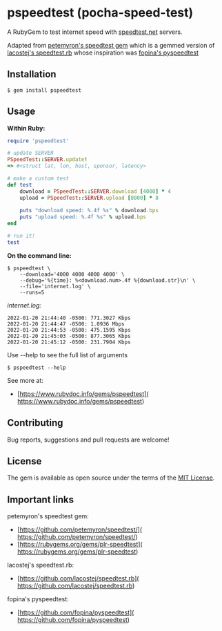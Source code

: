 # pspeedtest (pocha-speed-test)

A RubyGem to test internet speed with [speedtest.net](
	https://www.speedtest.net/) servers.

Adapted from [petemyron's speedtest gem](
	https://github.com/petemyron/speedtest/)
which is a gemmed version of [lacostej's speedtest.rb](
	https://github.com/lacostej/speedtest.rb)
whose inspiration was [fopina's pyspeedtest](
	https://github.com/fopina/pyspeedtest)

## Installation

	$ gem install pspeedtest

## Usage

**Within Ruby:**

```ruby
require 'pspeedtest'

# update SERVER
PSpeedTest::SERVER.update!
=> #<struct lat, lon, host, sponsor, latency>

# make a custom test
def test
	download = PSpeedTest::SERVER.download [4000] * 4
	upload = PSpeedTest::SERVER.upload [8000] * 8
	
	puts "download speed: %.4f %s" % download.bps
	puts "upload speed: %.4f %s" % upload.bps
end

# run it!
test
```

**On the command line:**

	$ pspeedtest \
		--download='4000 4000 4000 4000' \
		--debug='%{time}: %<download.num>.4f %{download.str}\n' \
		--file='internet.log' \
		--runs=5

*internet.log:*

```
2022-01-20 21:44:40 -0500: 771.3027 Kbps
2022-01-20 21:44:47 -0500: 1.0936 Mbps
2022-01-20 21:44:53 -0500: 475.1595 Kbps
2022-01-20 21:45:03 -0500: 877.3065 Kbps
2022-01-20 21:45:12 -0500: 231.7904 Kbps
```

Use --help to see the full list of arguments

	$ pspeedtest --help

See more at:
* [https://www.rubydoc.info/gems/pspeedtest](
	https://www.rubydoc.info/gems/pspeedtest)

## Contributing

Bug reports, suggestions and pull requests are welcome!

## License

The gem is available as open source under the terms of the
[MIT License](https://opensource.org/licenses/MIT).

## Important links

petemyron's speedtest gem:
- [https://github.com/petemyron/speedtest/](
	https://github.com/petemyron/speedtest/)
- [https://rubygems.org/gems/plr-speedtest](
	https://rubygems.org/gems/plr-speedtest)

lacostej's speedtest.rb:
- [https://github.com/lacostej/speedtest.rb](
	https://github.com/lacostej/speedtest.rb)

fopina's pyspeedtest:
- [https://github.com/fopina/pyspeedtest](
	https://github.com/fopina/pyspeedtest)

